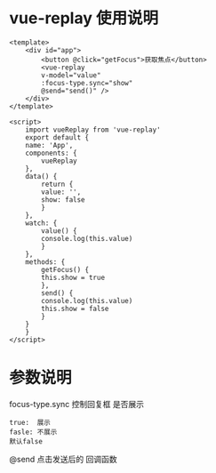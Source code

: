 # vue-replay 使用说明

    <template>
        <div id="app">
            <button @click="getFocus">获取焦点</button>
            <vue-replay
            v-model="value"
            :focus-type.sync="show"
            @send="send()" />
        </div>
    </template>

    <script>
        import vueReplay from 'vue-replay'
        export default {
        name: 'App',
        components: {
            vueReplay
        },
        data() {
            return {
            value: '',
            show: false
            }
        },
        watch: {
            value() {
            console.log(this.value)
            }
        },
        methods: {
            getFocus() {
            this.show = true
            },
            send() {
            console.log(this.value)
            this.show = false
            }
        }
        }
    </script>

# 参数说明

focus-type.sync 控制回复框 是否展示

    true:  展示
    fasle: 不展示
    默认false

@send 点击发送后的 回调函数
